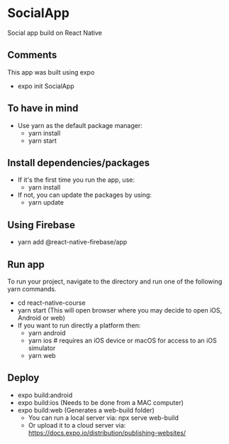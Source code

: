 # SocialApp
Social app build on React Native

## Comments
This app was built using expo
- expo init SocialApp

## To have in mind
- Use yarn as the default package manager:
    - yarn install
    - yarn start

## Install dependencies/packages
- If it's the first time you run the app, use:
    - yarn install
- If not, you can update the packages by using:
    - yarn update

## Using Firebase
- yarn add @react-native-firebase/app

## Run app
To run your project, navigate to the directory and run one of the following yarn commands.
- cd react-native-course
- yarn start (This will open browser where you may decide to open iOS, Android or web)
- If you want to run directly a platform then:
    - yarn android
    - yarn ios # requires an iOS device or macOS for access to an iOS simulator
    - yarn web

## Deploy
- expo build:android
- expo build:ios (Needs to be done from a MAC computer)
- expo build:web (Generates a web-build folder)
    - You can run a local server via: npx serve web-build
    - Or upload it to a cloud server via: https://docs.expo.io/distribution/publishing-websites/